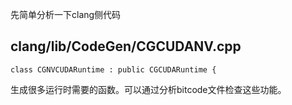 先简单分析一下clang侧代码
## clang/lib/CodeGen/CGCUDANV.cpp
```
class CGNVCUDARuntime : public CGCUDARuntime {
```
生成很多运行时需要的函数。可以通过分析bitcode文件检查这些功能。

